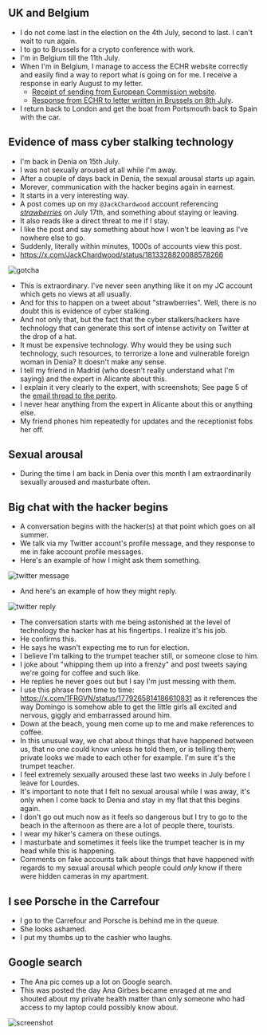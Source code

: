 ## UK and Belgium

- I do not come last in the election on the 4th July, second to last. I can't wait to run again.
- I to go to Brussels for a crypto conference with work.
- I'm in Belgium till the 11th July.
- When I'm in Belgium, I manage to access the ECHR website correctly and easily find a way to report what is going on for me. I receive a response in early August to my letter.
    - [Receipt of sending from European Commission website](../../content/documents/evidence/eu-complaint.png).
    - [Response from ECHR to letter written in Brussels on 8th July](../../content/documents/evidence/ARES%202024_5484609.pdf).
- I return back to London and get the boat from Portsmouth back to Spain with the car.

## Evidence of mass cyber stalking technology

- I'm back in Denia on 15th July. 
- I was not sexually aroused at all while I'm away.
- After a couple of days back in Denia, the sexual arousal starts up again.
- Morever, communication with the hacker begins again in earnest.
- It starts in a very interesting way.
- A post comes up on my `@JackChardwood` account referencing [*strawberries*](../2023/october.md#strawberries) on July 17th, and something about staying or leaving. 
- It also reads like a direct threat to me if I stay.
- I like the post and say something about how I won't be leaving as I've nowhere else to go.
- Suddenly, literally within minutes, 1000s of accounts view this post.
- https://x.com/JackChardwood/status/1813328820088578266

![gotcha](../../content/images/gotcha.png)

- This is extraordinary. I've never seen anything like it on my JC account which gets no views at all usually.
- And for this to happen on a tweet about "strawberries". Well, there is no doubt this is evidence of cyber stalking.
- And not only that, but the fact that the cyber stalkers/hackers have technology that can generate this sort of intense activity on Twitter at the drop of a hat. 
- It must be expensive technology. Why would they be using such technology, such resources, to terrorize a lone and vulnerable foreign woman in Denia? It doesn't make any sense.
- I tell my friend in Madrid (who doesn't really understand what I'm saying) and the expert in Alicante about this.
- I explain it very clearly to the expert, with screenshots; See page 5 of the [email thread to the perito](../../content/documents/evidence/comms-with-perito.pdf).
- I never hear anything from the expert in Alicante about this or anything else.
- My friend phones him repeatedly for updates and the receptionist fobs her off.

## Sexual arousal

- During the time I am back in Denia over this month I am extraordinarily sexually aroused and masturbate often.

## Big chat with the hacker begins

- A conversation begins with the hacker(s) at that point which goes on all summer.
- We talk via my Twitter account's profile message, and they response to me in fake account profile messages.
- Here's an example of how I might ask them something.

![twitter message](../../content/images/example%20message.png)

- And here's an example of how they might reply.

![twitter reply](../../content/images/threats/marc-panico.png)

- The conversation starts with me being astonished at the level of technology the hacker has at his fingertips. I realize it's his job.
- He confirms this.
- He says he wasn't expecting me to run for election.
- I believe I'm talking to the trumpet teacher still, or someone close to him.
- I joke about "whipping them up into a frenzy" and post tweets saying we're going for coffee and such like.
- He replies he never goes out but I say I'm just messing with them.
- I use this phrase from time to time: https://x.com/1FRGVN/status/1779265814186610831 as it references the way Domingo is somehow able to get the little girls all excited and nervous, giggly and embarrassed around him.
- Down at the beach, young men come up to me and make references to coffee.
- In this unusual way, we chat about things that have happened between us, that no one could know unless he told them, or is telling them; private looks we made to each other for example. I'm sure it's the trumpet teacher.
- I feel extremely sexually aroused these last two weeks in July before I leave for Lourdes.
- It's important to note that I felt no sexual arousal while I was away, it's only when I come back to Denia and stay in my flat that this begins again.
- I don't go out much now as it feels so dangerous but I try to go to the beach in the afternoon as there are a lot of people there, tourists.
- I wear my hiker's camera on these outings.
- I masturbate and sometimes it feels like the trumpet teacher is in my head while this is happening. 
- Comments on fake accounts talk about things that have happened with regards to my sexual arousal which people could *only* know if there were hidden cameras in my apartment.

## I see Porsche in the Carrefour

- I go to the Carrefour and Porsche is behind me in the queue.
- She looks ashamed.
- I put my thumbs up to the cashier who laughs.

## Google search

- The Ana pic comes up a lot on Google search.
- This was posted the day Ana Girbes became enraged at me and shouted about my private health matter than only someone who had access to my laptop could possibly know about.

![screenshot](../../content/images/google-searches/july-24.JPG)
